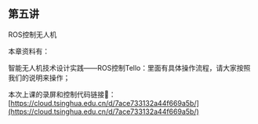 ## 第五讲
ROS控制无人机

本章资料有：

智能无人机技术设计实践——ROS控制Tello：里面有具体操作流程，请大家按照我们的说明来操作；

本次上课的录屏和控制代码链接🔗：
[https://cloud.tsinghua.edu.cn/d/7ace733132a44f669a5b/](https://cloud.tsinghua.edu.cn/d/7ace733132a44f669a5b/)

